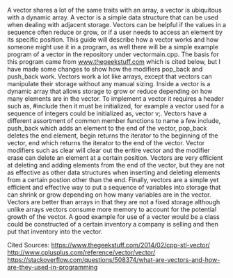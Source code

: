 A vector shares a lot of the same traits with an array, a vector is ubiquitous with a dynamic array. A vector is a simple data structure that can be used when dealing with adjacent storage. Vectors can be helpful if the values in a sequence often reduce or grow, or if a user needs to access an element by its specific position. This guide will describe how a vector works and how someone might use it in a program, as well there will be a simple example program of a vector in the repository under vectormain.cpp. The basis for this program came from www.thegeekstuff.com which is cited below, but I have made some changes to show how the modifiers pop_back and push_back work.
 Vectors work a lot like arrays, except that vectors can manipulate their storage without any manual sizing. Inside a vector is a dynamic array that allows storage to grow or reduce depending on how many elements are in the vector. To implement a vector it requires a header such as, #include <vector> then it must be initialized, for example a vector used for a sequence of integers could be initialized as,  vector<int> v;. Vectors have a different assortment of common member functions to name a few include, push_back which adds an element to the end of the vector, pop_back deletes the end element, begin returns the iterator to the beginning of the vector, end which returns the iterator to the end of the vector. Vector modifiers such as clear will clear out the entire vector and the modifier erase can delete an element at a certain position. Vectors are very efficient at deleting and adding elements from the end of the vector, but they are not as effective as other data structures when inserting and deleting elements from a certain postion other than the end.
  Finally, vectors are a simple yet efficient and effective way to put a sequence of variables into storage that can shrink or grow depending on how many variables are in the vector. Vectors are better than arrays in that they are not a fixed storage although unlike arrays vectors consume more memory to account for the potential growth of the vector. A good example for use of a vector would be a class could be constructed of a certain inventory a company is selling and then put that inventory into the vector.

Cited Sources: https://www.thegeekstuff.com/2014/02/cpp-stl-vector/ 
               http://www.cplusplus.com/reference/vector/vector/
               https://stackoverflow.com/questions/508374/what-are-vectors-and-how-are-they-used-in-programming
